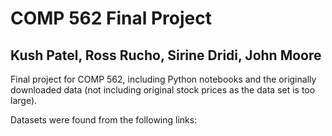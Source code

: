 # COMP 562 Final Project
## Kush Patel, Ross Rucho, Sirine Dridi, John Moore

Final project for COMP 562, including Python notebooks and the originally downloaded data (not including original stock prices as the data set is too large).

Datasets were found from the following links:

